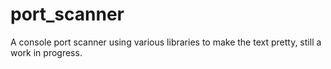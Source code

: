 # port_scanner
A console port scanner using various libraries to make the text pretty, still a work in progress.
